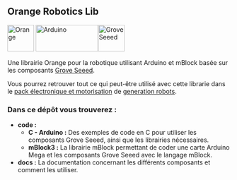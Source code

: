 ## Orange Robotics Lib ##

<a href="https://www.orange.fr/portail"><img src="/Documentation/images/readme/logo_orange.png" alt="Orange" width="60" height="60"></a>	<a href="https://www.arduino.cc/"><img src="/Documentation/images/readme/arduino_logo.png" alt="Arduino" width="141" height="60"></a><a href="http://wiki.seeedstudio.com/"><img src="/Documentation/images/readme/seeed_logo.png" alt="Grove Seeed" width="60" height="60"></a> 


Une librairie Orange pour la robotique utilisant Arduino et mBlock basée sur les composants [Grove Seeed](http://wiki.seeedstudio.com/).

Vous pourrez retrouver tout ce qui peut-être utilisé avec cette librarie dans le [pack électronique et motorisation](https://www.generationrobots.com/fr/403305-pack-electronique-et-motorisation-pour-challenge-rescue-de-la-robocup-junior.html) de [generation robots](https://www.generationrobots.com/fr/).

### Dans ce dépôt vous trouverez : ###
* **code :**
	* **C - Arduino :** Des exemples de code en C pour utiliser les composants Grove Seeed, ainsi que les librairies nécessaires.
	* **mBlock3 :** La librairie mBlock permettant de coder une carte Arduino Mega et les composants Grove Seeed avec le langage mBlock.
* **docs :** La documentation concernant les différents composants et comment les utiliser.

